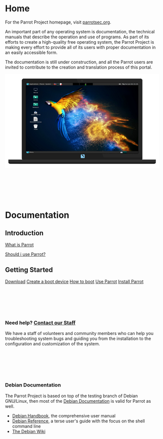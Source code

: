 # Home

For the Parrot Project homepage, visit [parrotsec.org](https://parrotsec.org).

An important part of any operating system is documentation, the technical manuals that describe the operation and use of programs. As part of its efforts to create a high-quality free operating system, the Parrot Project is making every effort to provide all of its users with proper documentation in an easily accessible form.

The documentation is still under construction, and all the Parrot users are invited to contribute to the creation and translation process of this portal.


![screenshot](img/screenshot.png)

&nbsp;


&nbsp;


&nbsp;


# Documentation

## Introduction

[What is Parrot](intro/what-is-parrot)

[Should i use Parrot?](intro/should-i-use-parrot)

## Getting Started

[Download](getting-started/download.md)
[Create a boot device](getting-started/create-boot-device.md)
[How to boot](getting-started/how-to-boot.md)
[Use Parrot](getting-started/use-parrot.md)
[Install Parrot](getting-started/install-parrot.md)


&nbsp;


&nbsp;


&nbsp;


### Need help? [Contact our Staff](https://community.parrotsec.org)

We have a staff of volunteers and community members who can help you
troubleshooting system bugs and guiding you from the installation to the
configuration and customization of the system.


&nbsp;


&nbsp;


&nbsp;


### Debian Documentation

The Parrot Project is based on top of the testing branch of Debian GNU/Linux, then most of the [Debian Documentation](https://www.debian.org/doc) is valid for Parrot as well.

 * [Debian Handbook](https://www.debian.org/doc/manuals/debian-handbook/), the comprehensive user manual
 * [Debian Reference](https://www.debian.org/doc/manuals/debian-reference/), a terse user's guide with the focus on the shell command line
 * [The Debian Wiki](https://wiki.debian.org/)

 &nbsp;

 &nbsp;

 &nbsp;

 &nbsp;

 &nbsp;

 &nbsp;

 &nbsp;

 &nbsp;
